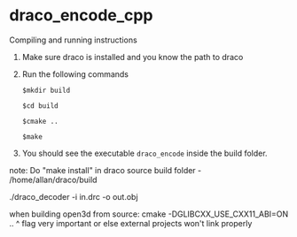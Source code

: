 # draco_encode_cpp

Compiling and running instructions

1. Make sure draco is installed and you know the path to draco
2. Run the following commands

    `$mkdir build` 
    
    `$cd build`
  
    `$cmake ..` 
  
    `$make`

3. You should see the executable `draco_encode` inside the build folder.

note:
Do "make install" in draco source build folder - /home/allan/draco/build

./draco_decoder -i in.drc -o out.obj

when building open3d from source:
cmake -DGLIBCXX_USE_CXX11_ABI=ON ..
^ flag very important or else external projects won't link properly